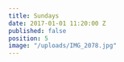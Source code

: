 ```yaml
---
title: Sundays
date: 2017-01-01 11:20:00 Z
published: false
position: 5
image: "/uploads/IMG_2078.jpg"
---
```


